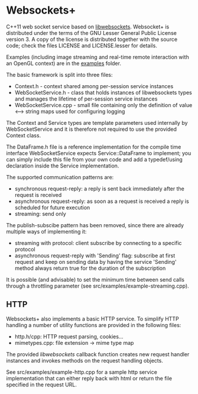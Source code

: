 Websockets+
===========

C++11 web socket service based on [libwebsockets](https://github.com/warmcat/libwebsockets).
Websocket+ is distributed under the terms of the GNU Lesser General Public License version 3. A copy of the license is distributed together with the source code; check
the files LICENSE and LICENSE.lesser for details.

Examples (including image streaming and real-time remote interaction with an OpenGL context) are in the [examples](src/examples) folder.  

The basic framework is split into three files:

* Context.h - context shared among per-session service instances
* WebSocketService.h - class that holds instances of libwebsockets types and
  manages the lifetime of per-session service instances
* WebSocketService.cpp - small file containing only the definition of 
  value <--> string maps used for configuring logging

The Context and Service types are template parameters used internally by
WebSocketService and it is therefore not required to use the provided Context
class.

The DataFrame.h file is a reference implementation for the compile time
interface WebSocketService expects Service::DataFrame to implement; you
can simply include this file from your own code and add a typedef/using
declaration inside the Service implementation.

The supported communication patterns are:

* synchronous request-reply: a reply is sent back immediately after the request
  is received
* asynchronous request-reply: as soon as a request is received a reply is 
  scheduled for future execution
* streaming: send only    

The publish-subscibe pattern has been removed, since there are already multiple
ways of implementing it:

* streaming with protocol: client subscribe by connecting to a specific protocol
* asynchronous request-reply with 'Sending' flag: subscribe at first request
  and keep on sending data by having the service 'Sending' method always
  return true for the duration of the subscription

It is possible (and advisable) to set the minimum time between send calls
through a throttling parameter (see src/examples/example-streaming.cpp).

HTTP
----

Websockets+ also implements a basic HTTP service. To simplify HTTP handling
a number of utility functions are provided in the following files:

* http.h/cpp: HTTP request parsing, cookies...
* mimetypes.cpp: file extension -> mime type map

The provided *libwebsockets* callback function creates new request handler
instances and invokes methods on the request handling objects.

See src/examples/example-http.cpp for a sample http service implementation that
can either reply back with html or return the file specified in the request URL.













